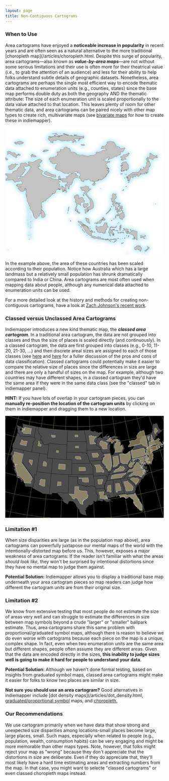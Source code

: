```yaml
---
layout: page
title: Non-Contiguous Cartograms
---
```


### When to Use

Area cartograms have enjoyed a **noticeable increase in popularity** in recent years and are often seen as a natural alternative to the more traditional [choropleth map](/articles/choropleth.html. Despite this surge of popularity, area cartograms—also known as _**value-by-area maps**_—are not without some serious limitations and their use is often more for their theatrical value (i.e., to grab the attention of an audience) and less for their ability to help folks understand subtle details of geographic datasets. Nonetheless, area cartograms are perhaps the single most efficient way to encode thematic data attached to enumeration units (e.g., counties, states) since the base map performs double duty as both the geography AND the thematic attribute: The size of each enumeration unit is scaled proportionally to the data value attached to that location. This leaves plenty of room for other thematic data, and area cartograms can be paired nicely with other map types to create rich, multivariate maps (see [bivariate maps](/articles/multivariate.html) for how to create these in indiemapper).

![](/images/Asia_pop_cartogram.jpg)

In the example above, the area of these countries has been scaled according to their population. Notice how Australia which has a large landmass but a relatively small population has shrunk dramatically compared to India or China. Area cartograms are most often used when mapping data about people, although any numerical data attached to enumeration units can be used.

For a more detailed look at the history and methods for creating non-contiguous cartograms, have a look at [Zach Johnson's recent work](http://indiemaps.com/blog/2008/12/noncontiguous-area-cartograms/).

### Classed versus Unclassed Area Cartograms

Indiemapper introduces a new kind thematic map, the **_classed area cartogram_**. In a traditional area cartogram, the data are not grouped into classes and thus the size of places is scaled directly (and continuously). In a classed cartogram, the data are first grouped into classes (e.g., 0-10, 11-20, 21-30, ...) and then discrete areal sizes are assigned to each of those classes (see [here](/articles/choropleth.html) and [here](/articles/proportional_symbols.html) for a fuller discussion of the pros and cons of data classification). Classed cartograms could potentially make it easier to compare the relative size of places since the differences in size are large and there are only a handful of sizes on the map. For example, although two countries may have different shapes, in a classed cartogram they'd have the same area if they were in the same data class (see the "classed" tab in indiemapper panel).

**HINT:** If you have lots of overlap in your cartogram pieces, you can **manually re-position the location of the cartogram units** by clicking on them in indiemapper and dragging them to a new location.

![](/images/cartogram_US_pop.jpg)

### Limitation #1
When size disparities are large (as in the population map above), area cartograms can powerfully juxtapose our mental maps of the world with the intentionally-distorted map before us. This, however, exposes a major weakness of area cartograms: If the reader isn't familiar with what the areas _should look like_, they won't be surprised by intentional distortions since they have no mental map to judge them against.

**Potential Solution:** Indiemapper allows you to display a traditional base map underneath your area cartogram pieces so map readers can judge how different the cartogram units are from their original size.

### Limitation #2

We know from extensive testing that most people do not estimate the size of areas very well and can struggle to estimate the differences in size between map symbols beyond a crude "larger" or "smaller" ballpark estimate. Thus, area cartograms share this same problem with proportional/graduated symbol maps, although there is reason to believe we do even worse with cartograms because each piece on the map is a unique, complex shape. In fact, even when two enumeration units are the same area but different shapes, people often assume they are different areas. Given that the data are encoded directly in the sizes, **this inability to judge sizes well is going to make it hard for people to understand your data**.

**Potential Solution:** Although we haven't done formal testing, based on insights from graduated symbol maps, classed area cartograms might make it easier for folks to know two places are similar in size.

**Not sure you should use an area cartogram?** Good alternatives in indiemapper include [dot density maps](/articles/dot_density.html, [graduated/proportional symbol](/articles/proportional_symbols.html) maps, and [choropleth.](/articles/choropleth.html)

### Our Recommendations

We use cartogram primarily when we have data that show strong and unexpected size disparities among locations-small places become large, large places, small. Such maps, especially when related to people (e.g., population, wealth, consumption habits) can be very engaging and might be more memorable than other maps types. Note, however, that folks might reject your map as "wrong" because they don't appreciate that the distortions in size are deliberate. Even if they do appreciate that, they'll most likely have a hard time estimating areas and extracting numbers from the map. In that case, you might want to selecte "classed cartograms" or even classed choropleth maps instead.